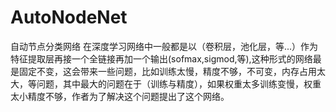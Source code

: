 # AutoNodeNet
自动节点分类网络
在深度学习网络中一般都是以（卷积层，池化层，等...）作为特征提取层再接一个全链接再加一个输出(sofmax,sigmod,等),这种形式的网络最是固定不变，这会带来一些问题，比如训练太慢，精度不够，不可变，内存占用太大，等问题，其中最大的问题在于（训练与精度），如果权重太多训练变慢，权重太小精度不够，作者为了解决这个问题提出了这个网络。
